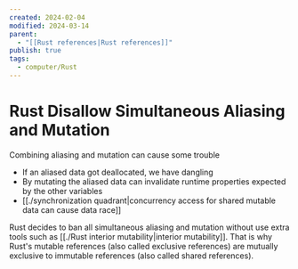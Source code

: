 ```yaml
---
created: 2024-02-04
modified: 2024-03-14
parent:
  - "[[Rust references|Rust references]]"
publish: true
tags:
  - computer/Rust
---
```


# Rust Disallow Simultaneous Aliasing and Mutation
Combining aliasing and mutation can cause some trouble
- If an aliased data got deallocated, we have dangling
- By mutating the aliased data can invalidate runtime properties expected by the other variables
- [[./synchronization quadrant|concurrency access for shared mutable data can cause data race]]

Rust decides to ban all simultaneous aliasing and mutation without use extra tools such as [[./Rust interior mutability|interior mutability]]. That is why Rust's mutable references (also called exclusive references) are mutually exclusive to immutable references (also called shared references).